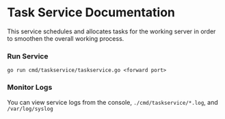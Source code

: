 # Task Service Documentation
This service schedules and allocates tasks for the working server in order to smoothen the overall working process.

### Run Service
```console
go run cmd/taskservice/taskservice.go <forward port>
```
### Monitor Logs
You can view service logs from the console, `./cmd/taskservice/*.log`, and `/var/log/syslog`